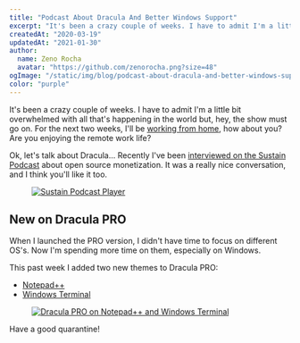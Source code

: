 ```yaml
---
title: "Podcast About Dracula And Better Windows Support"
excerpt: "It's been a crazy couple of weeks. I have to admit I'm a little bit overwhelmed with all that's happening in the world but, hey, the show must go on."
createdAt: "2020-03-19"
updatedAt: "2021-01-30"
author:
  name: Zeno Rocha
  avatar: "https://github.com/zenorocha.png?size=48"
ogImage: "/static/img/blog/podcast-about-dracula-and-better-windows-support-a.png"
color: "purple"
---
```


It's been a crazy couple of weeks. I have to admit I'm a little bit overwhelmed with all that's happening in the world but, hey, the show must go on. For the next two weeks, I'll be [working from home](https://twitter.com/zenorocha/status/1239558074693632002), how about you? Are you enjoying the remote work life?

Ok, let's talk about Dracula... Recently I've been [interviewed on the Sustain Podcast](https://sustain.codefund.fm/27) about open source monetization. It was a really nice conversation, and I think you'll like it too.
 
<a href="https://sustain.codefund.fm/27">
  <figure>
    <img src="/static/img/blog/podcast-about-dracula-and-better-windows-support-a.png" alt="Sustain Podcast Player" />
  </figure>
</a>
 
## New on Dracula PRO

When I launched the PRO version, I didn't have time to focus on different OS's. Now I'm spending more time on them, especially on Windows.

This past week I added two new themes to Dracula PRO:

* [Notepad++](/notepad-plus-plus)
* [Windows Terminal](/windows-terminal)

<a href="/pro">
  <figure>
    <img src="/static/img/blog/podcast-about-dracula-and-better-windows-support-b.png" alt="Dracula PRO on Notepad++ and Windows Terminal" />
  </figure>
</a>

Have a good quarantine!